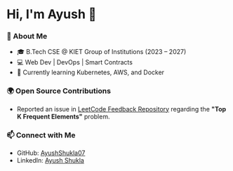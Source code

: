 # Hi, I'm Ayush 👋  

### 🚀 About Me  
- 🎓 B.Tech CSE @ KIET Group of Institutions (2023 – 2027)  
- 💻 Web Dev | DevOps | Smart Contracts   
- 🌱 Currently learning Kubernetes, AWS, and Docker  

### 🌍 Open Source Contributions  
- Reported an issue in [LeetCode Feedback Repository](https://github.com/LeetCode-Feedback/LeetCode-Feedback/issues/XXXX) regarding the **"Top K Frequent Elements"** problem.  

### 📫 Connect with Me  
- GitHub: [AyushShukla07](https://github.com/AyushShukla07)  
- LinkedIn: [Ayush Shukla](https://www.linkedin.com/in/ayush-shukla-a3b663247/)  

